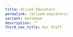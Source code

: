 ```yaml
---
title: Allied Educators
permalink: /allied-educators/
variant: markdown
description: ""
third_nav_title: Our Staff
---
```

